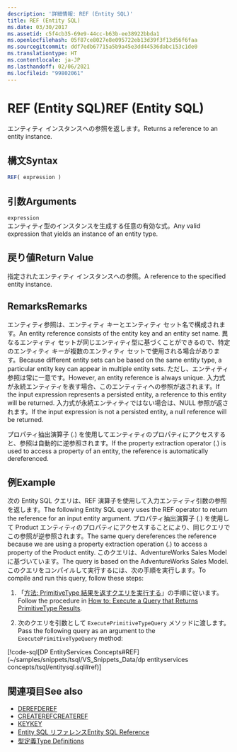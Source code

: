 ```yaml
---
description: '詳細情報: REF (Entity SQL)'
title: REF (Entity SQL)
ms.date: 03/30/2017
ms.assetid: c5f4cb35-69e9-44cc-b63b-ee38922bbda1
ms.openlocfilehash: 05f87ce8027e8e095722eb13d39f3f13d56f6faa
ms.sourcegitcommit: ddf7edb67715a5b9a45e3dd44536dabc153c1de0
ms.translationtype: HT
ms.contentlocale: ja-JP
ms.lasthandoff: 02/06/2021
ms.locfileid: "99802061"
---
```

# <a name="ref-entity-sql"></a><span data-ttu-id="ef085-103">REF (Entity SQL)</span><span class="sxs-lookup"><span data-stu-id="ef085-103">REF (Entity SQL)</span></span>

<span data-ttu-id="ef085-104">エンティティ インスタンスへの参照を返します。</span><span class="sxs-lookup"><span data-stu-id="ef085-104">Returns a reference to an entity instance.</span></span>  
  
## <a name="syntax"></a><span data-ttu-id="ef085-105">構文</span><span class="sxs-lookup"><span data-stu-id="ef085-105">Syntax</span></span>  
  
```sql  
REF( expression )
```  
  
## <a name="arguments"></a><span data-ttu-id="ef085-106">引数</span><span class="sxs-lookup"><span data-stu-id="ef085-106">Arguments</span></span>  

 `expression`  
 <span data-ttu-id="ef085-107">エンティティ型のインスタンスを生成する任意の有効な式。</span><span class="sxs-lookup"><span data-stu-id="ef085-107">Any valid expression that yields an instance of an entity type.</span></span>  
  
## <a name="return-value"></a><span data-ttu-id="ef085-108">戻り値</span><span class="sxs-lookup"><span data-stu-id="ef085-108">Return Value</span></span>  

 <span data-ttu-id="ef085-109">指定されたエンティティ インスタンスへの参照。</span><span class="sxs-lookup"><span data-stu-id="ef085-109">A reference to the specified entity instance.</span></span>  
  
## <a name="remarks"></a><span data-ttu-id="ef085-110">Remarks</span><span class="sxs-lookup"><span data-stu-id="ef085-110">Remarks</span></span>  

 <span data-ttu-id="ef085-111">エンティティ参照は、エンティティ キーとエンティティ セット名で構成されます。</span><span class="sxs-lookup"><span data-stu-id="ef085-111">An entity reference consists of the entity key and an entity set name.</span></span> <span data-ttu-id="ef085-112">異なるエンティティ セットが同じエンティティ型に基づくことができるので、特定のエンティティ キーが複数のエンティティ セットで使用される場合があります。</span><span class="sxs-lookup"><span data-stu-id="ef085-112">Because different entity sets can be based on the same entity type, a particular entity key can appear in multiple entity sets.</span></span> <span data-ttu-id="ef085-113">ただし、エンティティ参照は常に一意です。</span><span class="sxs-lookup"><span data-stu-id="ef085-113">However, an entity reference is always unique.</span></span> <span data-ttu-id="ef085-114">入力式が永続エンティティを表す場合、このエンティティへの参照が返されます。</span><span class="sxs-lookup"><span data-stu-id="ef085-114">If the input expression represents a persisted entity, a reference to this entity will be returned.</span></span> <span data-ttu-id="ef085-115">入力式が永続エンティティではない場合は、NULL 参照が返されます。</span><span class="sxs-lookup"><span data-stu-id="ef085-115">If the input expression is not a persisted entity, a null reference will be returned.</span></span>  
  
 <span data-ttu-id="ef085-116">プロパティ抽出演算子 (.) を使用してエンティティのプロパティにアクセスすると、参照は自動的に逆参照されます。</span><span class="sxs-lookup"><span data-stu-id="ef085-116">If the property extraction operator (.) is used to access a property of an entity, the reference is automatically dereferenced.</span></span>  
  
## <a name="example"></a><span data-ttu-id="ef085-117">例</span><span class="sxs-lookup"><span data-stu-id="ef085-117">Example</span></span>  

 <span data-ttu-id="ef085-118">次の Entity SQL クエリは、REF 演算子を使用して入力エンティティ引数の参照を返します。</span><span class="sxs-lookup"><span data-stu-id="ef085-118">The following Entity SQL query uses the REF operator to return the reference for an input entity argument.</span></span> <span data-ttu-id="ef085-119">プロパティ抽出演算子 (.) を使用して Product エンティティのプロパティにアクセスすることにより、同じクエリでこの参照が逆参照されます。</span><span class="sxs-lookup"><span data-stu-id="ef085-119">The same query dereferences the reference because we are using a property extraction operation (.) to access a property of the Product entity.</span></span> <span data-ttu-id="ef085-120">このクエリは、AdventureWorks Sales Model に基づいています。</span><span class="sxs-lookup"><span data-stu-id="ef085-120">The query is based on the AdventureWorks Sales Model.</span></span> <span data-ttu-id="ef085-121">このクエリをコンパイルして実行するには、次の手順を実行します。</span><span class="sxs-lookup"><span data-stu-id="ef085-121">To compile and run this query, follow these steps:</span></span>  
  
1. <span data-ttu-id="ef085-122">「[方法: PrimitiveType 結果を返すクエリを実行する](../how-to-execute-a-query-that-returns-primitivetype-results.md)」の手順に従います。</span><span class="sxs-lookup"><span data-stu-id="ef085-122">Follow the procedure in [How to: Execute a Query that Returns PrimitiveType Results](../how-to-execute-a-query-that-returns-primitivetype-results.md).</span></span>  
  
2. <span data-ttu-id="ef085-123">次のクエリを引数として `ExecutePrimitiveTypeQuery` メソッドに渡します。</span><span class="sxs-lookup"><span data-stu-id="ef085-123">Pass the following query as an argument to the `ExecutePrimitiveTypeQuery` method:</span></span>  
  
 [!code-sql[DP EntityServices Concepts#REF](~/samples/snippets/tsql/VS_Snippets_Data/dp entityservices concepts/tsql/entitysql.sql#ref)]  
  
## <a name="see-also"></a><span data-ttu-id="ef085-124">関連項目</span><span class="sxs-lookup"><span data-stu-id="ef085-124">See also</span></span>

- [<span data-ttu-id="ef085-125">DEREF</span><span class="sxs-lookup"><span data-stu-id="ef085-125">DEREF</span></span>](deref-entity-sql.md)
- [<span data-ttu-id="ef085-126">CREATEREF</span><span class="sxs-lookup"><span data-stu-id="ef085-126">CREATEREF</span></span>](createref-entity-sql.md)
- [<span data-ttu-id="ef085-127">KEY</span><span class="sxs-lookup"><span data-stu-id="ef085-127">KEY</span></span>](key-entity-sql.md)
- [<span data-ttu-id="ef085-128">Entity SQL リファレンス</span><span class="sxs-lookup"><span data-stu-id="ef085-128">Entity SQL Reference</span></span>](entity-sql-reference.md)
- [<span data-ttu-id="ef085-129">型定義</span><span class="sxs-lookup"><span data-stu-id="ef085-129">Type Definitions</span></span>](type-definitions-entity-sql.md)
